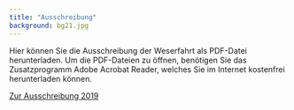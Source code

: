 ```yaml
---
title: "Ausschreibung"
background: bg21.jpg
---
```

Hier können Sie die  Ausschreibung der Weserfahrt als PDF-Datei herunterladen.
Um die PDF-Dateien zu öffnen, benötigen Sie das Zusatzprogramm Adobe Acrobat Reader, welches Sie im Internet kostenfrei herunterladen können.

<a href="assets/images/kurs_nord_ausschreibung_2019.pdf
" class="btn btn-outline-inverse btn-sm">Zur Ausschreibung 2019</a>

